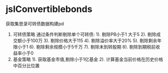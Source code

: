# jslConvertiblebonds
获取集思录可转债数据构建pd
1. 可转债策略
通过条件判断剔除单个可转债:
1). 剔除PB小于1 大于5
2). 剔除成交额小于100万
3). 剔除价格大于115
4). 剔除溢价率大于20%
5). 剔除剩余年限小于1
6). 剔除剩余规模小于5千万
7). 剔除未到转股期
8). 剔除到期税前收益率小于0
2. 基金策略
1). 获取基金市值,剔除小于1亿基金
2). 计算基金当前价格在历史价格中百分比位置
